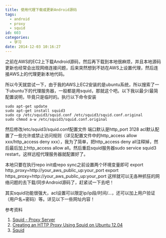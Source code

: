 ```yaml
---
title: 使用代理下载或更新Android源码
tags:
  - android
  - proxy
  - squid
id: 603
categories:
  - 学习
date: 2014-12-03 10:16:27
---
```


之前在AWS的EC2上下载Android源码，然后再下载到本地很麻烦，并且本地源码更新也经常会出现网络连接问题，后来突然想到不妨在AWS上设置代理，然后连接AWS上的代理更新本地代码。

<!--more-->

所以今天就尝试一下，由于我的AWS上EC2安装的是ubuntu系统，所以搜索了一下ubuntu下的代理服务器，一般都是用squid，那就这个吧。以下我以最少/最简配置说明，毕竟只是临时的。执行以下命令安装
```shell
sudo apt-get update
sudo apt-get install squid3
sudo cp /etc/squid3/squid.conf /etc/squid3/squid.conf.original
sudo chmod a-w /etc/squid3/squid.conf.original
```
然后修改/etc/squid3/squid.conf配置文件
端口默认是http_port 3128
acl默认配置了一些允许或禁止访问规则（详见配置文件中的http_access allow xxx/http_access deny xxx），我为了简单，把http_access deny all注释掉，然后最后加上http_access allow all。然后重启squid服务器sudo service squid3 restart，这样远程代理服务器就配置好了。

本地只要在执行repo init或repo sync之前设置两个环境变量即可
export http_proxy=http://your_aws_public_up:your_port
export https_proxy=http://your_aws_public_up:your_port
这样就可以无各种抓狂的网络问题的去下载/同步Android源码了，赶紧试一下去吧！

其实squid功能很强大，acl设置可以限定ip/ip段/时间/...，还可以加上用户验证（用户名+密码）等。详见以下一些网址内容！

参考资料
1. [Squid - Proxy Server](https://help.ubuntu.com/14.04/serverguide/squid.html)
2. [Creating an HTTP Proxy Using Squid on Ubuntu 12.04](https://www.linode.com/docs/networking/squid/squid-http-proxy-ubuntu-12-04)
3. [Squid](http://wiki.ubuntu.com.cn/Squid)